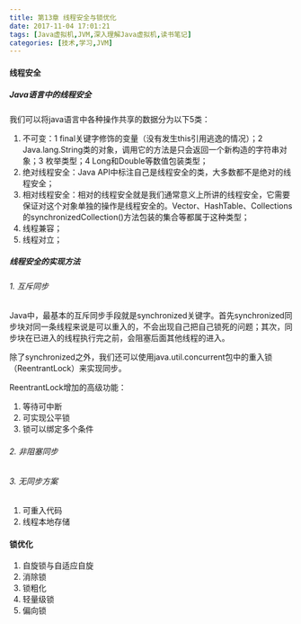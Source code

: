```yaml
---
title: 第13章 线程安全与锁优化
date: 2017-11-04 17:01:21
tags: [Java虚拟机,JVM,深入理解Java虚拟机,读书笔记]
categories: [技术,学习,JVM]
---
```


#### 线程安全

##### Java语言中的线程安全

我们可以将java语言中各种操作共享的数据分为以下5类：

1. 不可变：1 final关键字修饰的变量（没有发生this引用逃逸的情况）；2 Java.lang.String类的对象，调用它的方法是只会返回一个新构造的字符串对象；3 枚举类型；4 Long和Double等数值包装类型；
2. 绝对线程安全：Java API中标注自己是线程安全的类，大多数都不是绝对的线程安全；
3. 相对线程安全：相对的线程安全就是我们通常意义上所讲的线程安全，它需要保证对这个对象单独的操作是线程安全的。Vector、HashTable、Collections的synchronizedCollection()方法包装的集合等都属于这种类型；
4. 线程兼容；
5. 线程对立；

<!--more-->

##### 线程安全的实现方法

###### 1. 互斥同步

Java中，最基本的互斥同步手段就是synchronized关键字。首先synchronized同步块对同一条线程来说是可以重入的，不会出现自己把自己锁死的问题；其次，同步块在已进入的线程执行完之前，会阻塞后面其他线程的进入。

除了synchronized之外，我们还可以使用java.util.concurrent包中的重入锁（ReentrantLock）来实现同步。

ReentrantLock增加的高级功能：

1. 等待可中断
2. 可实现公平锁
3. 锁可以绑定多个条件

###### 2. 非阻塞同步

###### 3. 无同步方案

1. 可重入代码
2. 线程本地存储

#### 锁优化

1. 自旋锁与自适应自旋
2. 消除锁
3. 锁粗化
4. 轻量级锁
5. 偏向锁